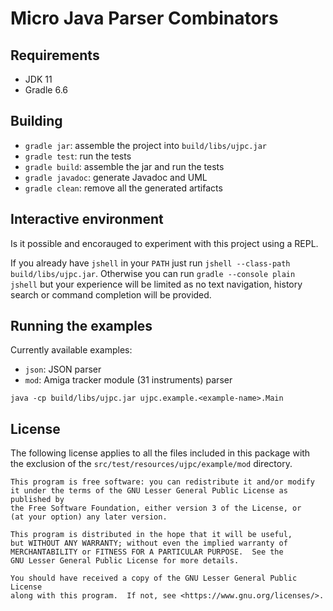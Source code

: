 # Micro Java Parser Combinators

## Requirements

- JDK 11
- Gradle 6.6

## Building

* `gradle jar`: assemble the project into `build/libs/ujpc.jar`
* `gradle test`: run the tests
* `gradle build`: assemble the jar and run the tests
* `gradle javadoc`: generate Javadoc and UML
* `gradle clean`: remove all the generated artifacts

## Interactive environment

Is it possible and encorauged to experiment with this project using a REPL.

If you already have `jshell` in your `PATH` just run
`jshell --class-path build/libs/ujpc.jar`. Otherwise you can run
`gradle --console plain jshell` but your experience will be limited as no text
navigation, history search or command completion will be provided.

## Running the examples

Currently available examples:

* `json`: JSON parser
* `mod`: Amiga tracker module (31 instruments) parser

```
java -cp build/libs/ujpc.jar ujpc.example.<example-name>.Main
```

## License

The following license applies to all the files included in this package with
the exclusion of the `src/test/resources/ujpc/example/mod` directory.

    This program is free software: you can redistribute it and/or modify
    it under the terms of the GNU Lesser General Public License as published by
    the Free Software Foundation, either version 3 of the License, or
    (at your option) any later version.

    This program is distributed in the hope that it will be useful,
    but WITHOUT ANY WARRANTY; without even the implied warranty of
    MERCHANTABILITY or FITNESS FOR A PARTICULAR PURPOSE.  See the
    GNU Lesser General Public License for more details.

    You should have received a copy of the GNU Lesser General Public License
    along with this program.  If not, see <https://www.gnu.org/licenses/>.
